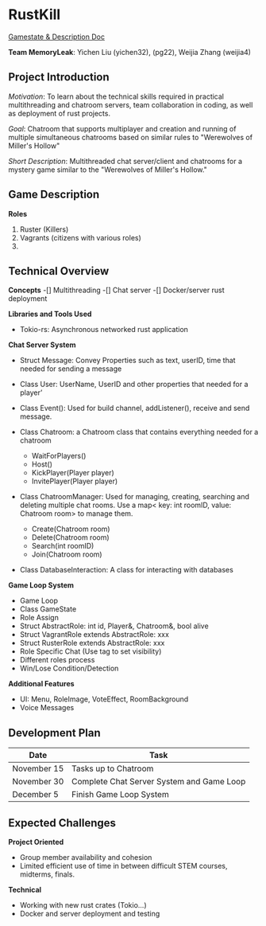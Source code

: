 # RustKill
[Gamestate & Description Doc](https://docs.google.com/document/d/1cfV9vRisjSao56QPLooyyAIHvg3fE0QyBqc-j96xIwU/edit)

**Team MemoryLeak**: Yichen Liu (yichen32), (pg22), Weijia Zhang (weijia4)

## Project Introduction

*Motivation*: To learn about the technical skills required in practical multithreading and chatroom servers, team collaboration in coding, as well as deployment of rust projects. 

*Goal*: Chatroom that supports multiplayer and creation and running of multiple simultaneous chatrooms based on similar rules to "Werewolves of Miller's Hollow"

*Short Description*: Multithreaded chat server/client and chatrooms for a mystery game similar to the "Werewolves of Miller's Hollow."

## Game Description
**Roles**
1. Ruster (Killers)
2. Vagrants (citizens with various roles) 
  1. 

## Technical Overview

**Concepts**
-[] Multithreading
-[] Chat server
-[] Docker/server rust deployment

**Libraries and Tools Used**
* Tokio-rs: Asynchronous networked rust application

**Chat Server System**

* Struct Message: Convey Properties such as text, userID, time that needed for sending a message
* Class User: UserName, UserID and other properties that needed for a player’
* Class Event(): Used for build channel<Message>, addListener(), receive and send message.

* Class Chatroom: a Chatroom class that contains everything needed for a chatroom
  * WaitForPlayers()
  * Host()
  * KickPlayer(Player player)
  * InvitePlayer(Player player)

* Class ChatroomManager: Used for managing, creating, searching and deleting multiple chat rooms. Use a map< key: int roomID,  value: Chatroom room> to manage them.
  * Create(Chatroom room)
  * Delete(Chatroom room)
  * Search(int roomID)
  * Join(Chatroom room)
* Class DatabaseInteraction: A class for interacting with databases

**Game Loop System**
  
* Game Loop
* Class GameState
* Role Assign
* Struct AbstractRole: int id, Player&, Chatroom&, bool alive
* Struct VagrantRole extends AbstractRole: xxx 
* Struct RusterRole extends AbstractRole: xxx
* Role Specific Chat (Use tag to set visibility)
* Different roles process
* Win/Lose Condition/Detection

  
**Additional Features**
* UI: Menu, RoleImage, VoteEffect, RoomBackground
* Voice Messages

  
## Development Plan
  
| Date | Task |
| ------------- | ------------- |
| November 15      | Tasks up to Chatroom                       |
| November 30       |  Complete Chat Server System and Game Loop  |
| December 5     |  Finish Game Loop System | 
 

## Expected Challenges

**Project Oriented**
* Group member availability and cohesion
* Limited efficient use of time in between difficult STEM courses, midterms, finals. 
  
  
**Technical**
* Working with new rust crates (Tokio...)
* Docker and server deployment and testing
  



